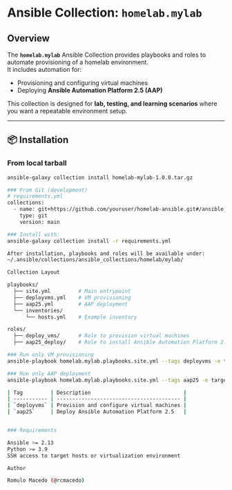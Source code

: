 # Ansible Collection: `homelab.mylab`

##  Overview
The **`homelab.mylab`** Ansible Collection provides playbooks and roles to automate provisioning of a homelab environment.  
It includes automation for:  

- Provisioning and configuring virtual machines  
- Deploying **Ansible Automation Platform 2.5 (AAP)**  

This collection is designed for **lab, testing, and learning scenarios** where you want a repeatable environment setup.

---

## 📦 Installation

### From local tarball
```bash
ansible-galaxy collection install homelab-mylab-1.0.0.tar.gz

### From Git (development)
# requirements.yml
collections:
  - name: git+https://github.com/youruser/homelab-ansible.git#/ansible_collections/homelab/mylab
    type: git
    version: main

### Install with:
ansible-galaxy collection install -r requirements.yml

After installation, playbooks and roles will be available under:
~/.ansible/collections/ansible_collections/homelab/mylab/

Collection Layout

playbooks/
  ├── site.yml         # Main entrypoint
  ├── deployvms.yml    # VM provisioning
  ├── aap25.yml        # AAP deployment
  └── inventories/
      └── hosts.yml    # Example inventory

roles/
  ├── deploy_vms/      # Role to provision virtual machines
  ├── aap25_deploy/    # Role to install Ansible Automation Platform 2.5

### Run only VM provisioning
ansible-playbook homelab.mylab.playbooks.site.yml --tags deployvms -e target_env=aap

### Run only AAP deployment
ansible-playbook homelab.mylab.playbooks.site.yml --tags aap25 -e target_env=aap

| Tag         | Description                              |
| ----------- | ---------------------------------------- |
| `deployvms` | Provision and configure virtual machines |
| `aap25`     | Deploy Ansible Automation Platform 2.5   |


### Requirements

Ansible >= 2.13
Python >= 3.9
SSH access to target hosts or virtualization environment

Author

Romulo Macedo (@rcmacedo)


